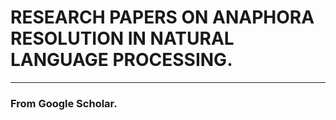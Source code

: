 # RESEARCH PAPERS ON ANAPHORA RESOLUTION IN NATURAL LANGUAGE PROCESSING.

---

### From Google Scholar.